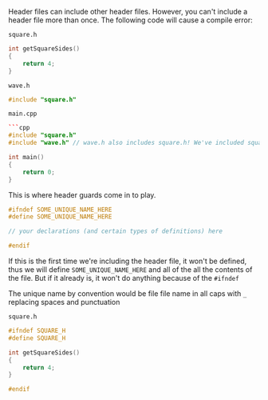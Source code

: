 Header files can include other header files. However, you can't include a header file more than once. The following code will cause a compile error:

`square.h`
```cpp
int getSquareSides()
{
    return 4;
}
```
`wave.h`
```cpp
#include "square.h"
```
`main.cpp`
```cpp
```cpp
#include "square.h"
#include "wave.h" // wave.h also includes square.h! We've included square.h twice!

int main()
{
    return 0;
}
```
This is where header guards come in to play.
```cpp
#ifndef SOME_UNIQUE_NAME_HERE
#define SOME_UNIQUE_NAME_HERE

// your declarations (and certain types of definitions) here

#endif
```
If this is the first time we're including the header file, it won't be defined, thus we will define `SOME_UNIQUE_NAME_HERE` and all of the all the contents of the file. But if it already is, it won't do anything because of the `#ifndef`

The unique name by convention would be file file name in all caps with `_` replacing spaces and punctuation

`square.h`
```cpp
#ifndef SQUARE_H
#define SQUARE_H

int getSquareSides()
{
    return 4;
}

#endif
```